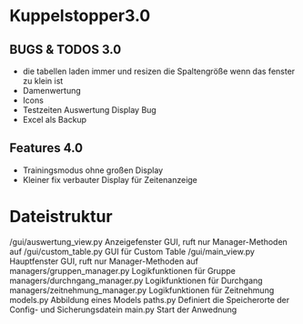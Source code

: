 # Kuppelstopper3.0

## BUGS & TODOS 3.0
- die tabellen laden immer und resizen die Spaltengröße wenn das fenster zu klein ist
- Damenwertung
- Icons
- Testzeiten Auswertung Display Bug
- Excel als Backup

## Features 4.0
- Trainingsmodus ohne großen Display
- Kleiner fix verbauter Display für Zeitenanzeige







# Dateistruktur
/gui/auswertung_view.py             Anzeigefenster GUI, ruft nur Manager-Methoden auf
/gui/custom_table.py                GUI für Custom Table
/gui/main_view.py                   Hauptfenster GUI, ruft nur Manager-Methoden auf
managers/gruppen_manager.py         Logikfunktionen für Gruppe 
managers/durchngang_manager.py      Logikfunktionen für Durchgang  
managers/zeitnehmung_manager.py     Logikfunktionen für Zeitnehmung           
models.py                           Abbildung eines Models
paths.py                            Definiert die Speicherorte der Config- und Sicherungsdatein
main.py                             Start der Anwednung




